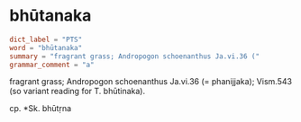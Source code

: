 # bhūtanaka

``` toml
dict_label = "PTS"
word = "bhūtanaka"
summary = "fragrant grass; Andropogon schoenanthus Ja.vi.36 ("
grammar_comment = "a"
```

fragrant grass; Andropogon schoenanthus Ja.vi.36 (= phanijjaka); Vism.543 (so variant reading for T. bhūtinaka).

cp. \*Sk. bhūtṛna

